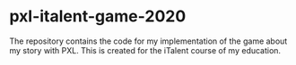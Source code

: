 # pxl-italent-game-2020
The repository contains the code for my implementation of the game about my story with PXL. This is created for the iTalent course of my education.
